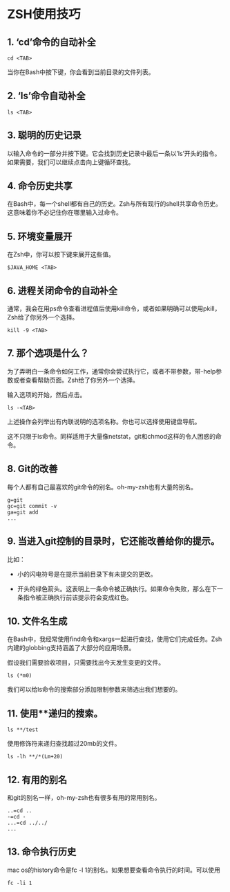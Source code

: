# ZSH使用技巧

## 1. ‘cd’命令的自动补全

    cd <TAB>

当你在Bash中按下<TAB>键，你会看到当前目录的文件列表。

## 2. ‘ls’命令自动补全

    ls <TAB>

## 3. 聪明的历史记录

以输入命令的一部分并按下<UP>键。它会找到历史记录中最后一条以’ls’开头的指令。如果需要，我们可以继续点击向上键循环查找。

## 4. 命令历史共享

在Bash中，每一个shell都有自己的历史。Zsh与所有现行的shell共享命令历史。这意味着你不必记住你在哪里输入过命令。

## 5. 环境变量展开

在Zsh中，你可以按下<TAB>键来展开这些值。

    $JAVA_HOME <TAB>

## 6. 进程关闭命令的自动补全

通常，我会在用ps命令查看进程值后使用kill命令，或者如果明确可以使用pkill，Zsh给了你另外一个选择。

    kill -9 <TAB>

## 7. 那个选项是什么？

为了弄明白一条命令如何工作，通常你会尝试执行它，或者不带参数，带-help参数或者查看帮助页面。Zsh给了你另外一个选择。

输入选项的开始，然后点击<TAB>。

    ls -<TAB>

上述操作会列举出有内联说明的选项名称。你也可以选择使用键盘导航。

这不只限于ls命令。同样适用于大量像netstat，git和chmod这样的令人困惑的命令。

## 8. Git的改善

每个人都有自己最喜欢的git命令的别名。oh-my-zsh也有大量的别名。

    g=git
    gc=git commit -v
    ga=git add
    ...

## 9. 当进入git控制的目录时，它还能改善给你的提示。

比如：

- 小的闪电符号是在提示当前目录下有未提交的更改。

- 开头的绿色箭头。这表明上一条命令被正确执行。如果命令失败，那么在下一条指令被正确执行前该提示符会变成红色。

## 10. 文件名生成

在Bash中，我经常使用find命令和xargs一起进行查找，使用它们完成任务。Zsh内建的globbing支持涵盖了大部分的应用场景。

假设我们需要验收项目，只需要找出今天发生变更的文件。

    ls (*m0)

我们可以给ls命令的搜索部分添加限制参数来筛选出我们想要的。


## 11. 使用**递归的搜索。

    ls **/test

使用修饰符来递归查找超过20mb的文件。

    ls -lh **/*(Lm+20)

## 12. 有用的别名

和git的别名一样，oh-my-zsh也有很多有用的常用别名。

    ..=cd ..
    -=cd -
    ...=cd ../../
    ...
    
## 13. 命令执行历史

mac os的history命令是fc -l 1的别名。如果想要查看命令执行的时间。可以使用

    fc -li 1

